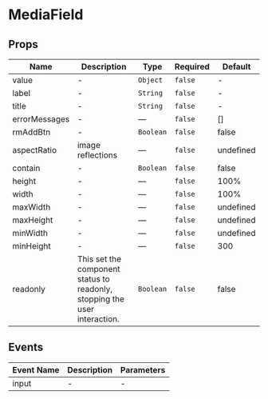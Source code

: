 # MediaField

## Props

<!-- @vuese:MediaField:props:start -->

|Name|Description|Type|Required|Default|
|---|---|---|---|---|
|value|-|`Object`|`false`|-|
|label|-|`String`|`false`|-|
|title|-|`String`|`false`|-|
|errorMessages|-|—|`false`|[]|
|rmAddBtn|-|`Boolean`|`false`|false|
|aspectRatio|image reflections|—|`false`|undefined|
|contain|-|`Boolean`|`false`|false|
|height|-|—|`false`|100%|
|width|-|—|`false`|100%|
|maxWidth|-|—|`false`|undefined|
|maxHeight|-|—|`false`|undefined|
|minWidth|-|—|`false`|undefined|
|minHeight|-|—|`false`|300|
|readonly|This set the component status to readonly, stopping the user interaction.|`Boolean`|`false`|false|

<!-- @vuese:MediaField:props:end -->


## Events

<!-- @vuese:MediaField:events:start -->

|Event Name|Description|Parameters|
|---|---|---|
|input|-|-|

<!-- @vuese:MediaField:events:end -->



